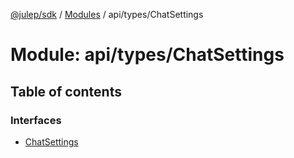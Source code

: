 [@julep/sdk](../README.md) / [Modules](../modules.md) / api/types/ChatSettings

# Module: api/types/ChatSettings

## Table of contents

### Interfaces

- [ChatSettings](../interfaces/api_types_ChatSettings.ChatSettings.md)
